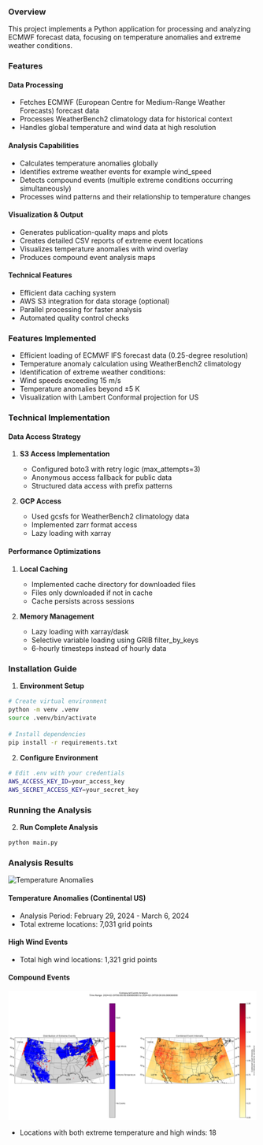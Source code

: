### Overview
This project implements a Python application for processing and analyzing ECMWF forecast data, focusing on temperature anomalies and extreme weather conditions.

### Features

#### Data Processing
- Fetches ECMWF (European Centre for Medium-Range Weather Forecasts) forecast data
- Processes WeatherBench2 climatology data for historical context
- Handles global temperature and wind data at high resolution

#### Analysis Capabilities
- Calculates temperature anomalies globally
- Identifies extreme weather events for example wind_speed
- Detects compound events (multiple extreme conditions occurring simultaneously)
- Processes wind patterns and their relationship to temperature changes

#### Visualization & Output
- Generates publication-quality maps and plots
- Creates detailed CSV reports of extreme event locations
- Visualizes temperature anomalies with wind overlay
- Produces compound event analysis maps

#### Technical Features
- Efficient data caching system
- AWS S3 integration for data storage (optional)
- Parallel processing for faster analysis
- Automated quality control checks

   

### Features Implemented
- Efficient loading of ECMWF IFS forecast data (0.25-degree resolution)
- Temperature anomaly calculation using WeatherBench2 climatology
- Identification of extreme weather conditions:
- Wind speeds exceeding 15 m/s
- Temperature anomalies beyond ±5 K
- Visualization with Lambert Conformal projection for US

### Technical Implementation

#### Data Access Strategy
1. **S3 Access Implementation**
   - Configured boto3 with retry logic (max_attempts=3)
   - Anonymous access fallback for public data
   - Structured data access with prefix patterns

2. **GCP Access**
   - Used gcsfs for WeatherBench2 climatology data
   - Implemented zarr format access
   - Lazy loading with xarray

#### Performance Optimizations
1. **Local Caching**
   - Implemented cache directory for downloaded files
   - Files only downloaded if not in cache
   - Cache persists across sessions

2. **Memory Management**
   - Lazy loading with xarray/dask
   - Selective variable loading using GRIB filter_by_keys
   - 6-hourly timesteps instead of hourly data

### Installation Guide

1. **Environment Setup**
```bash
# Create virtual environment
python -m venv .venv
source .venv/bin/activate 

# Install dependencies
pip install -r requirements.txt
```

2. **Configure Environment**
```bash
# Edit .env with your credentials 
AWS_ACCESS_KEY_ID=your_access_key
AWS_SECRET_ACCESS_KEY=your_secret_key
```

### Running the Analysis

2. **Run Complete Analysis**
```bash
python main.py
```

### Analysis Results


![Temperature Anomalies](output/analysis_plots.png)
#### Temperature Anomalies (Continental US)
- Analysis Period: February 29, 2024 - March 6, 2024
- Total extreme locations: 7,031 grid points


#### High Wind Events

- Total high wind locations: 1,321 grid points


#### Compound Events
![Compound Events](output/compound_events.png)
- Locations with both extreme temperature and high winds: 18

